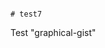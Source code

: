                                                                                                                                                                                                                                                                                 # test7
Test "graphical-gist"